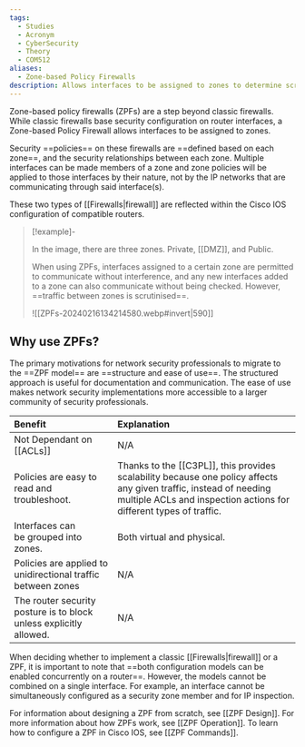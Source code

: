 ```yaml
---
tags:
  - Studies
  - Acronym
  - CyberSecurity
  - Theory
  - COM512
aliases:
  - Zone-based Policy Firewalls
description: Allows interfaces to be assigned to zones to determine screening rules.
---
```

Zone-based policy firewalls (ZPFs) are a step beyond classic firewalls. While classic firewalls base security configuration on router interfaces, a Zone-based Policy Firewall allows interfaces to be assigned to zones.

Security ==policies== on these firewalls are ==defined based on each zone==, and the security relationships between each zone. Multiple interfaces can be made members of a zone and zone policies will be applied to those interfaces by their nature, not by the IP networks that are communicating through said interface(s). 

These two types of [[Firewalls|firewall]] are reflected within the Cisco IOS configuration of compatible routers.

> [!example]-
> 
> In the image, there are three zones. Private, [[DMZ]], and Public.
> 
> When using ZPFs, interfaces assigned to a certain zone are permitted to communicate without interference, and any new interfaces added to a zone can also communicate without being checked. However, ==traffic between zones is scrutinised==.
> 
> ![[ZPFs-20240216134214580.webp#invert|590]]

## Why use ZPFs?

The primary motivations for network security professionals to migrate to the ==ZPF model== are ==structure and ease of use==. The structured approach is useful for documentation and communication. The ease of use makes network security implementations more accessible to a larger community of security professionals.

| Benefit | Explanation |
| :--- | :--- |
| Not Dependant on [[ACLs]] | N/A |
| Policies are easy to read and troubleshoot. | Thanks to the [[C3PL]], this provides scalability because one policy affects any given traffic, instead of needing multiple ACLs and inspection actions for different types of traffic. |
| Interfaces can be grouped into zones. | Both virtual and physical. |
| Policies are applied to unidirectional traffic between zones | N/A |
| The router security posture is to block unless explicitly allowed. | N/A |

When deciding whether to implement a classic [[Firewalls|firewall]] or a ZPF, it is important to note that ==both configuration models can be enabled concurrently on a router==. However, the models cannot be combined on a single interface. For example, an interface cannot be simultaneously configured as a security zone member and for IP inspection. 

For information about designing a ZPF from scratch, see [[ZPF Design]]. For more information about how ZPFs work, see [[ZPF Operation]]. To learn how to configure a ZPF in Cisco IOS, see [[ZPF Commands]].